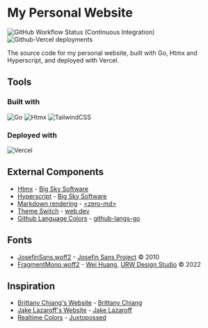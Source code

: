 # My Personal Website

![GitHub Workflow Status (Continuous Integration)](https://img.shields.io/github/actions/workflow/status/NDoolan360/NDoolan360-Site/ci.yml?logo=github&logoColor=white&label=CI)
![Github-Vercel deployments](https://img.shields.io/github/deployments/NDoolan360/NDoolan360-Site/production?logo=vercel&label=CD)

The source code for my personal website, built with Go, Htmx and Hyperscript, and deployed with Vercel.

## Tools

### Built with

![Go](https://img.shields.io/badge/Go-00ADD8?logo=go&logoColor=FFF)
![Htmx](https://img.shields.io/badge/Htmx-333?logo=htmx&logoColor=FFF)
![TailwindCSS](https://img.shields.io/badge/Tailwind%20CSS-0f172a?logo=tailwindcss&logoColor=06B6D4)

### Deployed with

![Vercel](https://img.shields.io/badge/Vercel-000?logo=vercel&logoColor=fff&link=https%3A%2F%2Fvercel.com%2F)

## External Components

- [Htmx](/public/scripts/htmx.min.js) - [Big Sky Software](https://github.com/bigskysoftware/htmx)
- [Hyperscript](/public/scripts/hypersript.min.js) - [Big Sky Software](https://github.com/bigskysoftware/_hyperscript)
- [Markdown rendering](/public/scripts/zero-md.min.js) - [\<zero-md\>](https://github.com/zerodevx/zero-md)
- [Theme Switch](/api/assets/logo/theme_switch.svg) - [web.dev](https://web.dev/patterns/theming/theme-switch)
- [Github Language Colors](/api/projects.go) - [github-langs-go](https://github.com/NDoolan360/github-langs-go)

## Fonts

- [JosefinSans.woff2](/public/fonts) - [Josefin Sans Project](https://github.com/ThomasJockin/JosefinSansFont-master) &copy; 2010
- [FragmentMono.woff2](/public/fonts) - [Wei Huang](https://weiweihuanghuang.github.io/), [URW Design Studio](https://www.urwtype.com) &copy; 2022

## Inspiration

- [Brittany Chiang's Website](https://brittanychiang.com) - [Brittany Chiang](https://github.com/bchiang7)
- [Jake Lazaroff's Website](https://jakelazaroff.com) - [Jake Lazaroff](https://github.com/jakelazaroff)
- [Realtime Colors](https://www.realtimecolors.com) - [Juxtopossed](https://github.com/juxtopposed)
